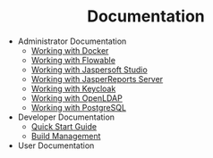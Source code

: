 <h1 align="center">Documentation</h1>

* Administrator Documentation
  * [Working with Docker](https://github.com/Robinyo/serendipity-api/blob/master/projects/spring-boot/docs/administrator/docker.md)
  * [Working with Flowable](https://github.com/Robinyo/serendipity-api/blob/master/projects/spring-boot/docs/administrator/flowable.md)
  * [Working with Jaspersoft Studio](https://github.com/Robinyo/serendipity-api/blob/master/projects/spring-boot/docs/administrator/jaspersoft-studio.md)  
  * [Working with JasperReports Server](https://github.com/Robinyo/serendipity-api/blob/master/projects/spring-boot/docs/administrator/jasperreports-server.md)    
  * [Working with Keycloak](https://github.com/Robinyo/serendipity-api/blob/master/projects/spring-boot/docs/administrator/keycloak.md)   
  * [Working with OpenLDAP](https://github.com/Robinyo/serendipity-api/blob/master/projects/spring-boot/docs/administrator/openldap.md)  
  * [Working with PostgreSQL](https://github.com/Robinyo/serendipity-api/blob/master/projects/spring-boot/docs/administrator/postgres.md) 
* Developer Documentation
  * [Quick Start Guide](./developer/quick-start-guide.md)
  * [Build Management](./developer/build-management.md)
* User Documentation
